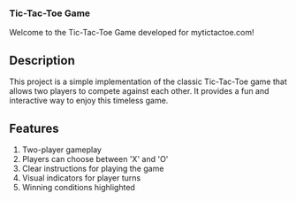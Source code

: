 ### Tic-Tac-Toe Game
Welcome to the Tic-Tac-Toe Game developed for mytictactoe.com!

## Description
This project is a simple implementation of the classic Tic-Tac-Toe game that allows two players to compete against each other. It provides a fun and interactive way to enjoy this timeless game.

## Features
1. Two-player gameplay
2. Players can choose between 'X' and 'O'
3. Clear instructions for playing the game
4. Visual indicators for player turns
5. Winning conditions highlighted
